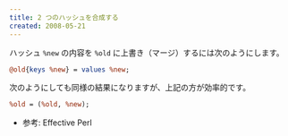 ```yaml
---
title: 2 つのハッシュを合成する
created: 2008-05-21
---
```


ハッシュ `%new` の内容を `%old` に上書き（マージ）するには次のようにします。

```perl
@old{keys %new} = values %new;
```

次のようにしても同様の結果になりますが、上記の方が効率的です。

```perl
%old = (%old, %new);
```

- 参考: Effective Perl

